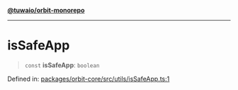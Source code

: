 [**@tuwaio/orbit-monorepo**](../../../README.md)

***

# isSafeApp

> `const` **isSafeApp**: `boolean`

Defined in: [packages/orbit-core/src/utils/isSafeApp.ts:1](https://github.com/TuwaIO/orbit/blob/48ec02c6fa4f1c668ebc3e0cb0b6820aca00f9ee/packages/orbit-core/src/utils/isSafeApp.ts#L1)

